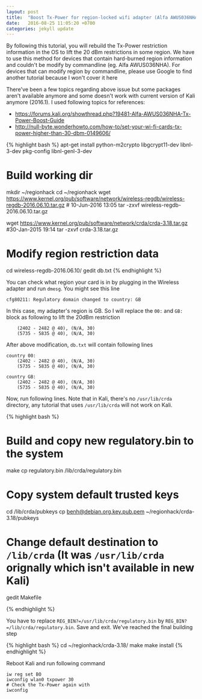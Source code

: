 ```yaml
---
layout: post
title:  "Boost Tx-Power for region-locked wifi adapter (Alfa AWUS036NHA)"
date:   2016-08-25 11:05:20 +0700
categories: jekyll update
---
```

By following this tutorial, you will rebuild the Tx-Power restriction information in the OS to lift the 20 dBm restrictions in some region. We have to use this method for devices that contain hard-burned region information and couldn't be modify by commandline (eg. Alfa AWUS036NHA). For devices that can modify region by commandline, please use Google to find another tutorial because I won't cover it here

There've been a few topics regarding above issue but some packages aren't available anymore and some doesn't work with current version of Kali anymore (2016.1). I used following topics for references:

- https://forums.kali.org/showthread.php?19481-Alfa-AWUS036NHA-Tx-Power-Boost-Guide
- http://null-byte.wonderhowto.com/how-to/set-your-wi-fi-cards-tx-power-higher-than-30-dbm-0149606/

{% highlight bash %}
apt-get install python-m2crypto libgcrypt11-dev libnl-3-dev pkg-config libnl-genl-3-dev

# Build working dir
mkdir ~/regionhack
cd ~/regionhack
wget https://www.kernel.org/pub/software/network/wireless-regdb/wireless-regdb-2016.06.10.tar.gz # 10-Jun-2016 13:05
tar -zxvf wireless-regdb-2016.06.10.tar.gz

wget https://www.kernel.org/pub/software/network/crda/crda-3.18.tar.gz #30-Jan-2015 19:14
tar -zxvf crda-3.18.tar.gz

# Modify region restriction data
cd wireless-regdb-2016.06.10/
gedit db.txt
{% endhighlight %}

You can check what region your card is in by plugging in the Wireless adapter and run `dmesg`. You might see this line

```
cfg80211: Regulatory domain changed to country: GB
```

In this case, my adapter's region is GB. So I will replace the `00:` and `GB:` block as following to lift the 20dBm restriction 

```
	(2402 - 2482 @ 40), (N/A, 30)
	(5735 - 5835 @ 40), (N/A, 30)
```

After above modification, `db.txt` will contain following lines
```
country 00:
	(2402 - 2482 @ 40), (N/A, 30)
	(5735 - 5835 @ 40), (N/A, 30)
```

```
country GB:
	(2402 - 2482 @ 40), (N/A, 30)
	(5735 - 5835 @ 40), (N/A, 30)
```

Now, run following lines. Note that in Kali, there's no `/usr/lib/crda` directory, any tutorial that uses `/usr/lib/crda` will not work on Kali.

{% highlight bash %}

# Build and copy new regulatory.bin to the system
make
cp regulatory.bin /lib/crda/regulatory.bin

# Copy system default trusted keys
cd /lib/crda/pubkeys
cp benh@debian.org.key.pub.pem ~/regionhack/crda-3.18/pubkeys

# Change default destination to `/lib/crda` (It was `/usr/lib/crda` orignally which isn't available in new Kali)
gedit Makefile

{% endhighlight %}

You have to replace `REG_BIN?=/usr/lib/crda/regulatory.bin` by `REG_BIN?=/lib/crda/regulatory.bin`. Save and exit.
We've reached the final building step

{% highlight bash %}
cd ~/regionhack/crda-3.18/
make
make install
{% endhighlight %}

Reboot Kali and run following command

```
iw reg set BO
iwconfig wlan0 txpower 30
# Check the Tx-Power again with
iwconfig
```